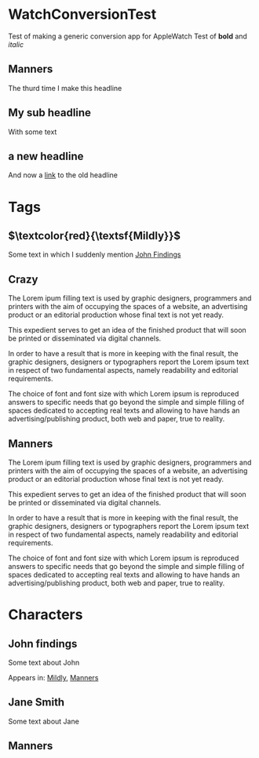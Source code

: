 # WatchConversionTest
Test of making a generic conversion app for AppleWatch
Test of **bold** and *italic* 
## Manners
The thurd time I make this headline

## My sub headline
With some text

## a new headline
And now a [link](#my-sub-headline) to the old headline
# Tags
## $\textcolor{red}{\textsf{Mildly}}$
Some text in which I suddenly mention [John Findings](#John-findings)

## Crazy
The Lorem ipum filling text is used by graphic designers, programmers and printers with the aim of occupying the spaces of a website, an advertising product or an editorial production whose final text is not yet ready.

This expedient serves to get an idea of the finished product that will soon be printed or disseminated via digital channels.

In order to have a result that is more in keeping with the final result, the graphic designers, designers or typographers report the Lorem ipsum text in respect of two fundamental aspects, namely readability and editorial requirements.

The choice of font and font size with which Lorem ipsum is reproduced answers to specific needs that go beyond the simple and simple filling of spaces dedicated to accepting real texts and allowing to have hands an advertising/publishing product, both web and paper, true to reality.
## Manners
The Lorem ipum filling text is used by graphic designers, programmers and printers with the aim of occupying the spaces of a website, an advertising product or an editorial production whose final text is not yet ready.

This expedient serves to get an idea of the finished product that will soon be printed or disseminated via digital channels.

In order to have a result that is more in keeping with the final result, the graphic designers, designers or typographers report the Lorem ipsum text in respect of two fundamental aspects, namely readability and editorial requirements.

The choice of font and font size with which Lorem ipsum is reproduced answers to specific needs that go beyond the simple and simple filling of spaces dedicated to accepting real texts and allowing to have hands an advertising/publishing product, both web and paper, true to reality.
# Characters
## John findings
Some text about John

Appears in: [Mildly](#Mildly), [Manners](#Manners-1)
## Jane Smith
Some text about Jane
## Manners

